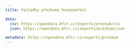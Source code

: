 ```yaml
---
title: Výsledky přezkumu hospodaření

data:
  csv: https://opendata.mfcr.cz/exports/prezkum/csv
  json: https://opendata.mfcr.cz/exports/prezkum/json

metadata: https://opendata.mfcr.cz/exports/prezkum
---
```

